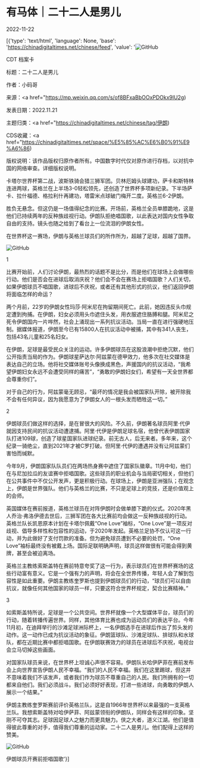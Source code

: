 # 有马体｜二十二人是男儿

2022-11-22

[{'type': 'text/html', 'language': None, 'base': 'https://chinadigitaltimes.net/chinese/feed', 'value': '![GitHub](https://chinadigitaltimes.net/chinese/files/2022/11/image-1669115272308-768x327.png)

CDT 档案卡

标题：二十二人是男儿

作者：小码哥

来源：<a href="https://mp.weixin.qq.com/s/of8BFxaBbOOxPDOkx9lU2g)

发表日期：2022.11.21

主题归类：<a href="https://chinadigitaltimes.net/chinese/tag/伊朗)

CDS收藏：<a href="https://chinadigitaltimes.net/space/%E5%85%AC%E6%B0%91%E9%A6%86)

版权说明：该作品版权归原作者所有。中国数字时代仅对原作进行存档，以对抗中国的网络审查。详细版权说明。







卡塔尔世界杯第二战，波斯铁骑会猎三狮军团。贝林厄姆头球建功，萨卡和斯特林连进两球，英格兰在上半场3-0轻松领先，还创造了世界杯多项新纪录。下半场萨卡、拉什福德、格拉利什再建功，塔雷米点球破门梅开二度。英格兰6-2伊朗。

胜负无悬念。但这仍是一场值得纪念的比赛。开场前，英格兰全员单膝跪地，这是他们已持续两年的反种族歧视行动。伊朗队拒绝唱国歌，以此表达对国内女性争取自由的支持。镜头也随之给到了看台上一位流泪的伊朗女性。

在世界杯这一赛场，伊朗与英格兰球员们的所作所为，超越了足球，超越了国界。



![GitHub](https://chinadigitaltimes.net/chinese/files/2022/11/image-1669115272308.png)

1

比赛开始前，人们讨论伊朗，最热烈的话题不是比分，而是他们在球场上会做哪些行动。他们是否会在进球后取消庆祝？他们会不会在赛场上拒唱国歌？人们关切，如果伊朗球员不唱国歌，进球后不庆祝，或者还有其他形式的抗议，他们返回伊朗将面临怎样的命运？

两个月前，22岁的伊朗女性玛莎·阿米尼在拘留期间死亡。此前，她因违反头巾规定遭到拘捕。在伊朗，妇女必须用头巾遮住头发，用衣服遮住胳膊和腿。阿米尼之死令伊朗国内一片哗然，社会上涌现出一系列抗议活动。当局一直在进行强硬地压制。据媒体报道，伊朗至今已有15800人在抗议活动中被捕，其中有341人丧生，包括43名儿童和25名妇女。

在伊朗，足球是最受民众关注的运动。许多伊朗球员在这股浪潮中拒绝沉默，他们公开指责当局的作为。伊朗球星萨达尔·阿兹蒙在德甲效力，他多次在社交媒体是表达自己的立场。他将社交媒体账号头像换成黑色，声援国内的抗议活动，“我希望伊朗妇女永远不会遭受同样的痛苦”，“勇敢的伊朗妇女们，希望有一天全世界都会尊重你们”。

对于自己的行为，阿兹蒙毫无顾忌，“最坏的情况是我会被国家队开除，被开除我不会有任何异议，因为我愿意为了伊朗女人的一根头发而牺牲这一切。”

2

伊朗球员们做这样的选择，是在冒很大的风险。不久前，伊朗著名球员阿里·代伊就因支持民间的抗议活动遭逮捕。阿里·代伊是伊朗足球名宿，他曾代表伊朗国家队打进109球，创造了球星国家队进球纪录。前无古人，后无来者。多年来，这个纪录一骑绝尘，直到2021年才被C罗打破。但阿里·代伊的遭遇并没有让阿兹蒙们害怕而缄默。

今年9月，伊朗国家队队员们在两场热身赛中遮住了国家队徽章。11月中旬，他们在与尼加拉瓜的友谊赛中拒唱国歌。这些球员的职业机会与当局密切相关，但他们在公共事件中不仅公开发声，更是积极行动。在球场上，伊朗是亚洲强队；在观念上，伊朗是世界强队。他们与英格兰的比赛，不只是足球上的竞技，还是价值观上的会师。

英国媒体在赛前报道，英格兰球员在对阵伊朗时会做单膝下跪的仪式。2020年黑人乔治·弗洛伊德去世后，三狮军团在各大比赛前均会做这一反种族歧视的行动。英格兰队长凯恩原本计划在卡塔尔佩戴“One Love”袖标，“One Love”是一项反对歧视、倡导多样性和包容性的运动，于2020年发起。英格兰足协不仅认可这一行动，并为此做好了支付罚款的准备。但为避免球员遭到不必要的处罚，“One Love”袖标最终没有被戴上场。国际足联明确声明，球员这样做很有可能会得到黄牌，甚至会被迫离场。

英格兰主教练索斯盖特在赛前特意夸奖了这一行为，表示球员们在世界杯赛场的这些行动富有意义。它是一个强有力的声明，将会在全世界传播，年轻人会了解到包容性是如此重要。伊朗主教练奎罗斯也提到伊朗球员们的行动，“球员们可以自由抗议，就像任何其他国家的球员一样，只要这符合世界杯规定，契合比赛精神。”

3

如索斯盖特所说，足球是一个公共空间。世界杯就像一个大型媒体平台，球员们的行动，随着转播传遍世界。同样，其他体育比赛也成为运动员们的表达平台。今年11月初，在迪拜举行的沙滩足球洲际杯上，一名伊朗选手在进球后作出了剪头发的动作。这一动作已成为抗议活动的象征。伊朗篮球队、沙滩足球队、排球队和水球队，都在近期比赛中都拒唱国歌。在伊朗联赛效力的球员在进球后不庆祝，电视台会立马切掉这些画面。

对国家队球员来说，在世界杯上坦诚心声很不容易。伊朗队长哈伊萨菲在赛前发布会上向世界宣告伊朗人民不幸福。“我们的人民不幸福。我们在这里踢球，但这并不意味着我们不该发声，或者我们作为球员不尊重自己的人民。我们所拥有的一切都来自他们。我们必须战斗。我们必须好好表现，打进一些进球，向勇敢的伊朗人展示一个结果。”

伊朗主教练奎罗斯赛前评价英格兰队，这是自1966年世界杯以来最强的一支英格兰队。我想索斯盖特对哈伊萨菲、阿兹蒙领衔的伊朗队，同样会有这样的印象。坚刚不可夺其志。足球因足球人之魅力而更具魅力。侠之大者，道义江湖。他们是值得彼此尊重的对手，值得我们尊重的运动家。二十二人是男儿。他们配得上这样的赞美。

![GitHub](https://chinadigitaltimes.net/chinese/files/2022/11/post-689997-637caeb1a84f6.)

伊朗球员开赛前拒唱国歌'}]